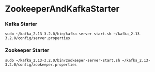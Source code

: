 # ZookeeperAndKafkaStarter


### Kafka Starter

```sudo ~/kafka_2.13-3.2.0/bin/kafka-server-start.sh ~/kafka_2.13-3.2.0/config/server.properties```

### Zookeeper Starter

```sudo ~/kafka_2.13-3.2.0/bin/zookeeper-server-start.sh ~/kafka_2.13-3.2.0/config/zookeeper.properties```
